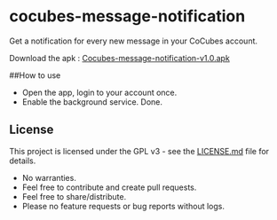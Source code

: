 # cocubes-message-notification

 Get a notification for every new message in your CoCubes account.

 Download the apk : [Cocubes-message-notification-v1.0.apk](app/Cocubes-message-notification-v1.0.apk)

##How to use
 * Open the app, login to your account once.
 * Enable the background service. Done.



## License

This project is licensed under the GPL v3 - see the [LICENSE.md](LICENSE.md) file for details.




 * No warranties.
 * Feel free to contribute and create pull requests.
 * Feel free to share/distribute.
 * Please no feature requests or bug reports without logs.